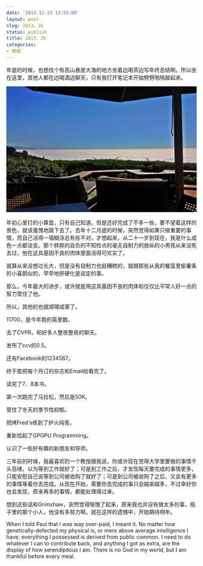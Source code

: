 ```yaml
---
date: '2013-12-23 13:55:00'
layout: post
slug: 2013，26
status: publish
title: 2013，26
categories:
- 随感
---
```


年底的时候，也想找个有高山悬崖大海的地方坐着边喝茶边写年终总结啊。所以坐在这里，其他人都在边喝酒边聊天，只有我打开笔记本开始劈劈啪啪敲起来。

![有高山悬崖大海的地方！](/p/2013-12-23.jpg)

年初心里打的小算盘，只有自己知道。但是还好完成了不多一些，要不望着这样的景色，就该羞愧地跳下去了。去年十二月底的时候，突然觉得如果只做重要的事情，而自己活得一塌糊涂总有些不对，才想起来，从二十一岁到现在，我是什么成色一点都没变。那个胖胖的自负的不知检点的毫无自制力的放纵的小男孩从来没死去过，他在这具基因不良的肉体里面活得可欢实了。

就算从来没想过长大，但是没有自制力也挺糟糕的，就跟那些从我的餐篮里偷薯条的小喜鹊似的，早早地肝硬化是说定的事。

那么，今年最大的进步，或许就是用这具基因不良的肉体和仅仅比平常人好一点的智力管住了他。

所以，其他的也就顺理成章了。

11700，是今年跑的英里数。

去了CVPR，和好多人整夜整夜的聊天。

发布了ccv的0.5。

还有Facebook的1234567。

终于能把每个月订的杂志和Email给看完了。

读完了7、8本书。

第一次跑完了马拉松，然后是50K。

管住了冬天的季节性抑郁。

把烤Fred's练到了炉火纯青。

重新拾起了GPGPU Programming。

认识了一些好有趣的新朋友和导师。

三年前的时候，我最喜欢的一个教授跟我说，你或许现在觉得大学里要做的事情千头百绪，以为等到工作就好了；可是到工作之后，才发现每天要完成的事情更多，只能安慰自己说等到公司被收购了就好了；可是到公司被收购了之后，又会有更多的事情等着你去完成。从现在开始，需要你去完成的事只会越来越多，不过幸好你也会发现，原来再多的事情，都能处理得过来。

想到这些话和Grimshaw，突然觉得惭愧了起来，原来我也并没有做太多的事，瓶子里的那个小人，他没有多努力啊。就在这样的遗憾中，开始期待明年。

When I told Paul that I was way over-paid, I meant it. No matter how genetically-defected my physical is, or mere above average intelligence I have, everything I possessed is derived from public common. I need to do whatever I can to contribute back, and anything I got as extra, are the display of how serendipitous I am. There is no God in my world, but I am thankful before every meal.

